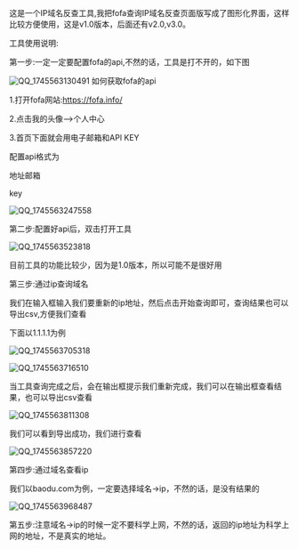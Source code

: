 这是一个IP域名反查工具,我把fofa查询IP域名反查页面版写成了图形化界面，这样比较方便使用，这是v1.0版本，后面还有v2.0,v3.0。

工具使用说明:

第一步:一定一定要配置fofa的api,不然的话，工具是打不开的，如下图

![QQ_1745563130491](https://github.com/user-attachments/assets/9e119986-c75a-44dc-be52-34baab7d25b2)
如何获取fofa的api

1.打开fofa网站:https://fofa.info/

2.点击我的头像——>个人中心

3.首页下面就会用电子邮箱和APl KEY

配置api格式为

地址邮箱

key

![QQ_1745563247558](https://github.com/user-attachments/assets/34e798a4-e6f9-4137-9612-90cfe1a1298f)

第二步:配置好api后，双击打开工具

![QQ_1745563523818](https://github.com/user-attachments/assets/366bb818-89ed-4a45-bf1d-a36bfd63688d)

目前工具的功能比较少，因为是1.0版本，所以可能不是很好用

第三步:通过ip查询域名

我们在输入框输入我们要重新的ip地址，然后点击开始查询即可，查询结果也可以导出csv,方便我们查看

下面以1.1.1.1为例

![QQ_1745563705318](https://github.com/user-attachments/assets/690cb6b9-2c41-4c68-badd-59b4d7c306b1)

![QQ_1745563716510](https://github.com/user-attachments/assets/7327c5c8-c4d6-4a2d-a6ff-8b2cac2a6f2c)

当工具查询完成之后，会在输出框提示我们重新完成，我们可以在输出框查看结果，也可以导出csv查看

![QQ_1745563811308](https://github.com/user-attachments/assets/104025ec-fc67-4a5f-a709-a4beb9619685)

我们可以看到导出成功，我们进行查看

![QQ_1745563857220](https://github.com/user-attachments/assets/12dd479f-30ac-4714-8eae-9a5f4f13d1be)

第四步:通过域名查看ip

我们以baodu.com为例，一定要选择域名->ip，不然的话，是没有结果的

![QQ_1745563968487](https://github.com/user-attachments/assets/b28dc3b2-4dc2-4edb-b9f2-7edc3d117066)

第五步:注意域名->ip的时候一定不要科学上网，不然的话，返回的ip地址为科学上网的地址，不是真实的地址。


